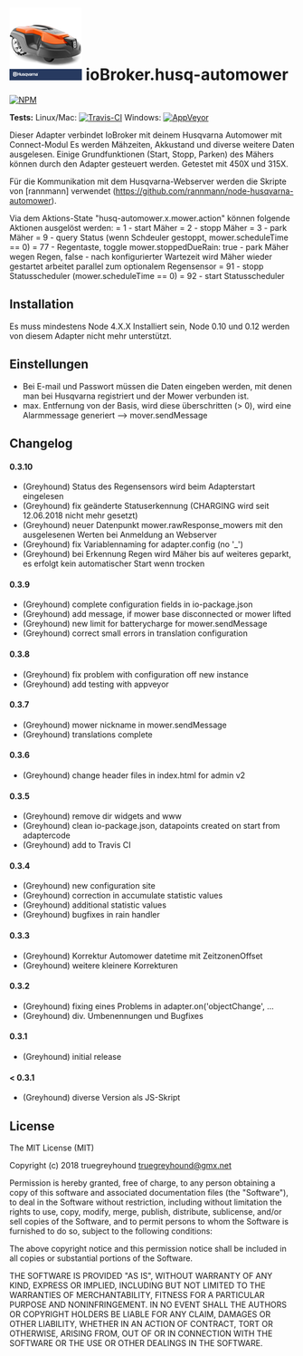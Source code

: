 ![Logo](admin/husq-automower.png)
ioBroker.husq-automower
=============

[![NPM](https://www.npmjs.com/package/iobroker.husq-automower.png?downloads=true)](https://www.npmjs.com/package/iobroker.husq-automower/)

**Tests:** Linux/Mac: [![Travis-CI](https://travis-ci.org/truegreyhound/ioBroker.husq-automower.svg?branch=master)](https://travis-ci.org/truegreyhound/ioBroker.husq-automower)
Windows: [![AppVeyor](https://ci.appveyor.com/project/truegreyhound/iobroker-husq-automower?branch=master&svg=true)](https://ci.appveyor.com/project/truegreyhound/iobroker-husq-automower/)

Dieser Adapter verbindet IoBroker mit deinem Husqvarna Automower mit Connect-Modul
Es werden Mähzeiten, Akkustand und diverse weitere Daten ausgelesen.
Einige Grundfunktionen (Start, Stopp, Parken) des Mähers können durch den Adapter gesteuert werden.
Getestet mit 450X und 315X.

Für die Kommunikation mit dem Husqvarna-Webserver werden die Skripte von [rannmann] verwendet (https://github.com/rannmann/node-husqvarna-automower).

Via dem Aktions-State "husq-automower.x.mower.action" können folgende Aktionen ausgelöst werden:
=  1 - start Mäher
=  2 - stopp Mäher
=  3 - park Mäher
=  9 - query Status (wenn Schdeuler gestoppt, mower.scheduleTime == 0)
= 77 - Regentaste, toggle mower.stoppedDueRain: true - park Mäher wegen Regen, false - nach konfigurierter Wartezeit wird Mäher wieder gestartet
       arbeitet parallel zum optionalem Regensensor
= 91 - stopp Statusscheduler (mower.scheduleTime == 0)
= 92 - start Statusscheduler

## Installation
Es muss mindestens Node 4.X.X Installiert sein, Node 0.10 und 0.12 werden von diesem Adapter nicht mehr unterstützt.

## Einstellungen
- Bei E-mail und Passwort müssen die Daten eingeben werden, mit denen man bei Husqvarna registriert und der Mower verbunden ist.
- max. Entfernung von der Basis, wird diese überschritten (> 0), wird eine Alarmmessage generiert --> mover.sendMessage


## Changelog

#### 0.3.10
* (Greyhound) Status des Regensensors wird beim Adapterstart eingelesen
* (Greyhound) fix geänderte Statuserkennung (CHARGING wird seit 12.06.2018 nicht mehr gesetzt)
* (Greyhound) neuer Datenpunkt mower.rawResponse_mowers mit den ausgelesenen Werten bei Anmeldung an Webserver
* (Greyhound) fix Variablennaming for adapter.config (no '_')
* (Greyhound) bei Erkennung Regen wird Mäher bis auf weiteres geparkt, es erfolgt kein automatischer Start wenn trocken
#### 0.3.9
* (Greyhound) complete configuration fields in io-package.json
* (Greyhound) add message, if mower base disconnected or mower lifted
* (Greyhound) new limit for batterycharge for mower.sendMessage
* (Greyhound) correct small errors in translation configuration
#### 0.3.8
* (Greyhound) fix problem with configuration off new instance
* (Greyhound) add testing with appveyor
#### 0.3.7
* (Greyhound) mower nickname in mower.sendMessage
* (Greyhound) translations complete
#### 0.3.6
* (Greyhound) change header files in index.html for admin v2
#### 0.3.5
* (Greyhound) remove dir widgets and www
* (Greyhound) clean io-package.json, datapoints created on start from adaptercode
* (Greyhound) add to Travis CI
#### 0.3.4
* (Greyhound) new configuration site
* (Greyhound) correction in accumulate statistic values
* (Greyhound) additional statistic values
* (Greyhound) bugfixes in rain handler
#### 0.3.3
* (Greyhound) Korrektur Automower datetime mit ZeitzonenOffset
* (Greyhound) weitere kleinere Korrekturen
#### 0.3.2
* (Greyhound) fixing eines Problems in adapter.on('objectChange', ...
* (Greyhound) div. Umbenennungen und Bugfixes
#### 0.3.1
* (Greyhound) initial release
#### < 0.3.1
* (Greyhound) diverse Version als JS-Skript
 
## License
The MIT License (MIT)

Copyright (c) 2018 truegreyhound <truegreyhound@gmx.net>

Permission is hereby granted, free of charge, to any person obtaining a copy
of this software and associated documentation files (the "Software"), to deal
in the Software without restriction, including without limitation the rights
to use, copy, modify, merge, publish, distribute, sublicense, and/or sell
copies of the Software, and to permit persons to whom the Software is
furnished to do so, subject to the following conditions:

The above copyright notice and this permission notice shall be included in
all copies or substantial portions of the Software.

THE SOFTWARE IS PROVIDED "AS IS", WITHOUT WARRANTY OF ANY KIND, EXPRESS OR
IMPLIED, INCLUDING BUT NOT LIMITED TO THE WARRANTIES OF MERCHANTABILITY,
FITNESS FOR A PARTICULAR PURPOSE AND NONINFRINGEMENT. IN NO EVENT SHALL THE
AUTHORS OR COPYRIGHT HOLDERS BE LIABLE FOR ANY CLAIM, DAMAGES OR OTHER
LIABILITY, WHETHER IN AN ACTION OF CONTRACT, TORT OR OTHERWISE, ARISING FROM,
OUT OF OR IN CONNECTION WITH THE SOFTWARE OR THE USE OR OTHER DEALINGS IN
THE SOFTWARE.
